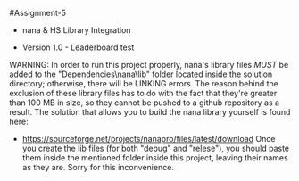 #Assignment-5


- nana & HS Library Integration

- Version 1.0 - Leaderboard test

WARNING: In order to run this project properly, nana's library files *MUST* be added to the "Dependencies\nana\lib" folder
located inside the solution directory; otherwise, there will be LINKING errors. The reason behind the exclusion of these library files
has to do with the fact that they're greater than 100 MB in size, so they cannot be pushed to a github repository as a result. The
solution that allows you to build the nana library yourself is found here:
- https://sourceforge.net/projects/nanapro/files/latest/download
Once you create the lib files (for both "debug" and "relese"), you should paste them inside the mentioned folder inside this project,
leaving their names as they are.
Sorry for this inconvenience.